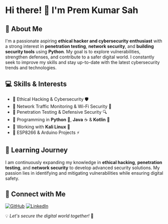 # Hi there! 👋 I'm Prem Kumar Sah

## 🚀 About Me
I'm a passionate aspiring **ethical hacker and cybersecurity enthusiast** with a strong interest in **penetration testing**, **network security**, and **building security tools** using **Python**. My goal is to explore vulnerabilities, strengthen defenses, and contribute to a safer digital world. I constantly seek to improve my skills and stay up-to-date with the latest cybersecurity trends and technologies.

## 💻 Skills & Interests
- 🔹 Ethical Hacking & Cybersecurity 🛡️
- 🔹 Network Traffic Monitoring & Wi-Fi Security 📡
- 🔹 Penetration Testing & Defensive Security 🔍
- 🔹 Programming in **Python** 🐍, **Java** ☕ & **Kotlin** 💙
- 🔹 Working with **Kali Linux** 🐧
- 🔹 ESP8266 & Arduino Projects ⚡



## 🌱 Learning Journey
I am continuously expanding my knowledge in **ethical hacking**, **penetration testing**, and **network security** to develop advanced security solutions. My passion lies in identifying and mitigating vulnerabilities while ensuring digital safety.

## 📩 Connect with Me
[![GitHub](https://img.shields.io/badge/GitHub-000?style=for-the-badge&logo=github)](https://github.com/premshah1111)
[![LinkedIn](https://img.shields.io/badge/LinkedIn-0077B5?style=for-the-badge&logo=linkedin)](https://linkedin.com/in/premkrsah1111)

💡 *Let's secure the digital world together!* 🚀